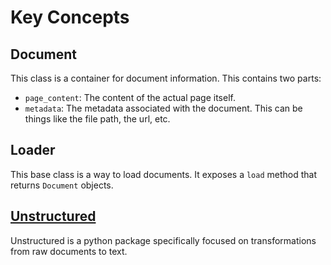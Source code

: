 # Key Concepts

## Document
This class is a container for document information. This contains two parts:
- `page_content`: The content of the actual page itself.
- `metadata`: The metadata associated with the document. This can be things like the file path, the url, etc.

## Loader
This base class is a way to load documents. It exposes a `load` method that returns `Document` objects.

## [Unstructured](https://github.com/Unstructured-IO/unstructured)
Unstructured is a python package specifically focused on transformations from raw documents to text.
